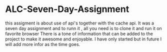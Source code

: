 # ALC-Seven-Day-Assignment
this assigment is about use of api's together with the cache api. It was a seven day assignment and to runn it , all you need is to clone it and run it on 
favorite browser 
There is a tone of information that can be added to the project to make it awesome and enjoyable. 
I have only started but in future I will add more infor as the time goes.
